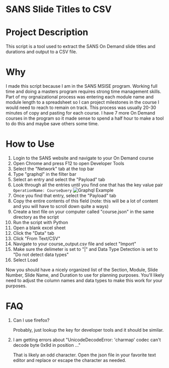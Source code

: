 # SANS Slide Titles to CSV

# Project Description
This script is a tool used to extract the SANS On Demand slide titles and durations and output to a CSV file.

# Why
I made this script because I am in the SANS MSISE program. Working full time and doing a masters program requires strong time management skills. Part of my orgnaizational process was entering each module name and module length to a spreadsheet so I can project milestones in the course I would need to reach to remain on track. This process was usually 20-30 minutes of copy and pasting for each course. I have 7 more On Demand courses in the program so it made sense to spend a half hour to make a tool to do this and maybe save others some time.

# How to Use
1. Login to the SANS website and navigate to your On Demand course
2. Open Chrome and press F12 to open Developer Tools
3. Select the "Network" tab at the top bar
4. Type "graphql" in the filter bar
5. Select an entry and select the "Payload" tab
6. Look through all the entries until you find one that has the key value pair `OperationName: CourseQuery`
   ![Graphql Example]([https://raw.github.com/ryanmaxwell/iArrived/master/Screenshots/Settings.png](https://github.com/concon2015/SANS-Slide-Titles-to-CSV/blob/5e1ae11c88630d75b43f8ab772f6b9429244f988/graphql_screenshot.png))
8. Once you find that entry, select the "Payload" tab
9. Copy the entire contents of this field (note: this will be a lot of content and you will have to scroll down quite a ways)
10. Create a text file on your computer called "course.json" in the same directory as the script
11. Run the script with Python
12. Open a blank excel sheet
13. Click the "Data" tab
14. Click "From Text/CSV"
15. Navigate to your course_output.csv file and select "Import"
16. Make sure the delimeter is set to "|" and Data Type Detection is set to "Do not detect data types"
17. Select Load

Now you should have a nicely organized list of the Section, Module, Slide Number, Slide Name, and Duration to use for planning purposes. You'll likely need to adjust the column names and data types to make this work for your purposes.


# FAQ

1. Can I use firefox?
   
   Probably, just lookup the key for developer tools and it should be similar.

2. I am getting errors about "UnicodeDecodeError: 'charmap' codec can't decode byte 0x9d in position ..."
   
   That is likely an odd character. Open the json file in your favorite text editor and replace or escape the character as needed.
